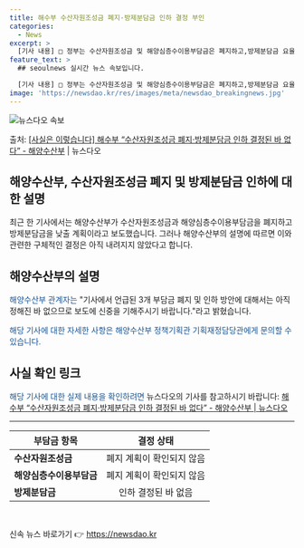 ```yaml
---
title: 해수부 수산자원조성금 폐지·방제분담금 인하 결정 부인
categories:
  - News
excerpt: >
  [기사 내용] □ 정부는 수산자원조성금 및 해양심층수이용부담금은 폐지하고,방제분담금 요율을 낮출 계획임 [해…
feature_text: >
  ## seoulnews 실시간 뉴스 속보입니다.

  [기사 내용] □ 정부는 수산자원조성금 및 해양심층수이용부담금은 폐지하고,방제분담금 요율을 낮출 계획임 [해…
image: 'https://newsdao.kr/res/images/meta/newsdao_breakingnews.jpg'
---
```


![뉴스다오 속보](https://newsdao.kr/res/images/meta/newsdao_breakingnews.jpg)

<p>출처: <a href="https://newsdao.kr/3291" rel="dofollow">[사실은 이렇습니다] 해수부 “수산자원조성금 폐지·방제분담금 인하 결정된 바 없다” - 해양수산부</a> | 뉴스다오</p>

<h2>해양수산부, 수산자원조성금 폐지 및 방제분담금 인하에 대한 설명</h2>

<p data-ke-size="size16">최근 한 기사에서는 해양수산부가 수산자원조성금과 해양심층수이용부담금을 폐지하고 방제분담금을 낮출 계획이라고 보도했습니다. 그러나 해양수산부의 설명에 따르면 이와 관련한 구체적인 결정은 아직 내려지지 않았다고 합니다.</p>

<h2 data-ke-size="size26">해양수산부의 설명</h2>
<p><span style="color: #1a5490;">해양수산부 관계자는</span> "기사에서 언급된 3개 부담금 폐지 및 인하 방안에 대해서는 아직 정해진 바 없으므로 보도에 신중을 기해주시기 바랍니다."라고 밝혔습니다.</p>
<p><span style="color: #1a5490;">해당 기사에 대한 자세한 사항은 해양수산부 정책기획관 기획재정담당관에게 문의할 수 있습니다.</span></p>

<h2 data-ke-size="size26">사실 확인 링크</h2>
<p><span style="color: #1a5490;">해당 기사에 대한 실제 내용을 확인하려면</span> 뉴스다오의 기사를 참고하시기 바랍니다: <a href="https://newsdao.kr/3291">해수부 “수산자원조성금 폐지·방제분담금 인하 결정된 바 없다” - 해양수산부 | 뉴스다오</a></p>
<hr>
<table>
<thead>
<tr><th>부담금 항목</th><th>결정 상태</th></tr>
</thead>
<tbody>
<tr><td><b>수산자원조성금</b></td><td style="text-align: center; height: 17px;">폐지 계획이 확인되지 않음</td></tr>
<tr><td><b>해양심층수이용부담금</b></td><td style="text-align: center; height: 17px;">폐지 계획이 확인되지 않음</td></tr>
<tr><td><b>방제분담금</b></td><td style="text-align: center; height: 17px;">인하 결정된 바 없음</td></tr>
</tbody>
</table>
<p data-ke-size="size16">&nbsp;</p> 

신속 뉴스 바로가기 👉 <a href="https://newsdao.kr" rel="dofollow">https://newsdao.kr</a>


